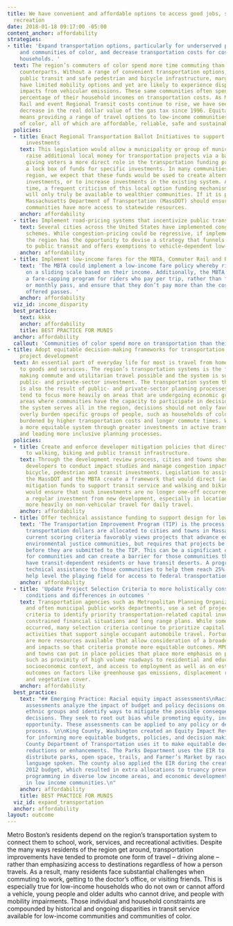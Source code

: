 ```yaml
---
title: We have convenient and affordable options to access good jobs, schools and
  recreation
date: 2018-01-18 09:17:00 -05:00
content_anchor: affordability
strategies:
- title: 'Expand transportation options, particularly for underserved populations
    and communities of color, and decrease transportation costs for cost-burdened
    households. '
  text: The region’s commuters of color spend more time commuting than their White
    counterparts. Without a range of convenient transportation options, particularly
    public transit and safe pedestrian and bicycle infrastructure, marginalized communities
    have limited mobility options and yet are likely to experience disproportionate
    impacts from vehicular emissions. These same communities often spend a disproportionate
    percentage of their household incomes on transportation costs. As MBTA, Commuter
    Rail and event Regional Transit costs continue to rise, we have seen a steady
    decrease in the real dollar value of the gas tax since 1996. Equitable transportation
    means providing a range of travel options to low-income communities and communities
    of color, all of which are affordable, reliable, safe and sustainable.
  policies:
  - title: Enact Regional Transportation Ballot Initiatives to support active transportation
      investments
    text: This legislation would allow a municipality or group of municipalities to
      raise additional local money for transportation projects via a ballot initiative,
      giving voters a more direct role in the transportation funding process and creating
      a lock box of funds for specific investments. In many communities across our
      region, we expect that these funds would be used to create alternative transportation
      investments, or to increase investments in the existing system. At the same
      time, a frequent criticism of this local option funding mechanism is that it
      will only truly be available to wealthier communities. If it is passed, the
      Massachusetts Department of Transportation (MassDOT) should ensure that lower-income
      communities have more access to statewide resources.
    anchor: affordability
  - title: Implement road-pricing systems that incentivize public transit use
    text: Several cities across the United States have implemented congestion-pricing
      schemes. While congestion-pricing could be regressive, if implemented here,
      the region has the opportunity to devise a strategy that funnels new money directly
      to public transit and offers exemptions to vehicle-dependent low-income families.
    anchor: affordability
  - title: Implement low-income fares for the MBTA, Commuter Rail and RTAs
    text: 'The MBTA could implement a low-income fare policy whereby riders pay fares
      on a sliding scale based on their income. Additionally, the MBTA should create
      a fare-capping program for riders who pay per trip, rather than for a daily
      or monthly pass, and ensure that they don’t pay more than the cost of the currently
      offered passes. '
    anchor: affordability
  viz_id: income_disparity
  best_practice:
    text: kkkk
    anchor: affordability
    title: BEST PRACTICE FOR MUNIS
  anchor: affordability
  callout: 'Communities of color spend more on transportation than their White neighbors. '
- title: Adopt equitable decision-making frameworks for transportation planning and
    project development
  text: An essential part of everyday life for most is travel from home to work or
    to goods and services. The region’s transportation systems is the foundation of
    making commute and utilitarian travel possible and the system is sustained through
    public- and private-sector investment. The transportation system that we have
    is also the result of public- and private-sector planning processes, which can
    tend to focus more heavily on areas that are undergoing economic growth and on
    areas where communities have the capacity to participate in decision-making. Since
    the system serves all in the region, decisions should not only favor a few or
    overly burden specific groups of people, such as households of color who are disproportionately
    burdened by higher transportation costs and longer commute times. We can create
    a more equitable system through greater investments in active transportation modes
    and leading more inclusive planning processes.
  policies:
  - title: Create and enforce developer mitigation policies that direct more funding
      to walking, biking and public transit infrastructure.
    text: Through the development review process, cities and towns should require
      developers to conduct impact studies and manage congestion impacts by making
      bicycle, pedestrian and transit investments. Legislation to assist municipalities,
      the MassDOT and the MBTA create a framework that would direct (additional) developer
      mitigation funds to support transit service and walking and biking infrastructure
      would ensure that such investments are no longer one-off occurrences and are
      a regular investment from new development, especially in locations that rely
      more heavily on non-vehicular travel for daily travel.
    anchor: affordability
  - title: Offer technical assistance funding to support design for low-income communities.
    text: 'The Transportation Improvement Program (TIP) is the process by which federal
      transportation dollars are allocated to cities and towns in Massachusetts. The
      current scoring criteria favorably views projects that advance equity and support
      environmental justice communities, but requires that projects be at 25% design
      before they are submitted to the TIP. This can be a significant cost burden
      for communities and can create a barrier for those communities that already
      have transit-dependent residents or have transit deserts. A program to increase
      technical assistance to those communities to help them reach 25% design could
      help level the playing field for access to federal transportation dollars. '
    anchor: affordability
  - title: 'Update Project Selection Criteria to more holistically consider existing
      conditions and differences in outcomes '
    text: Transportation agencies such as Metropolitan Planning Organizations (MPOs),
      and often municipal public works departments, use a set of project evaluation
      criteria to identify priority transportation-related capital investments, given
      constrained financial situations and long range plans. While some progress has
      occurred, many selection criteria continue to prioritize capital and maintenance
      activities that support single occupant automobile travel. Fortunately, there
      are more resources available that allow consideration of a broader set of factors
      and impacts so that criteria promote more equitable outcomes. MPOs and cities
      and towns can put in place policies that place more emphasis on project characteristics
      such as proximity of high volume roadways to residential and education uses,
      socioeconomic context, and access to employment as well as on estimated project
      outcomes on factors like greenhouse gas emissions, displacement risk, injuries,
      and vegetative cover.
    anchor: affordability
  best_practice:
    text: "## Emerging Practice: Racial equity impact assessments\nRacial equity impact
      assessments analyze the impact of budget and policy decisions on racial and
      ethnic groups and identify ways to mitigate the possible consequences of these
      decisions. They seek to root out bias while promoting equity, inclusion, and
      opportunity. These assessments can be applied to any policy or decision making
      process. \n\nKing County, Washington created an Equity Impact Review (EIR) toolkit
      for informing more equitable budgets, policies, and decision making. The King
      County Department of Transportation uses it to make equitable decisions on service
      reductions or enhancements. The Parks Department uses the EIR to more fairly
      distribute parks, open space, trails, and Farmer’s Market by race, income, and
      language spoken. The county also applied the EIR during the creation of their
      2012 budget, which resulted in extra allocations to truancy prevention, youth
      programming in diverse low income areas, and economic development opportunities
      in low income communities.\n"
    anchor: affordability
    title: BEST PRACTICE FOR MUNIS
  viz_id: expand_transportation
  anchor: affordability
layout: outcome
---
```


Metro Boston’s residents depend on the region’s transportation system to connect them to school, work, services, and recreational activities. Despite the many ways residents of the region get around, transportation improvements have tended to promote one form of travel – driving alone – rather than emphasizing access to destinations regardless of how a person travels. As a result, many residents face substantial challenges when commuting to work, getting to the doctor’s office, or visiting friends. This is especially true for low-income households who do not own or cannot afford a vehicle, young people and older adults who cannot drive, and people with mobility impairments. Those individual and household constraints are compounded by historical and ongoing disparities in transit service available for low-income communities and communities of color.
